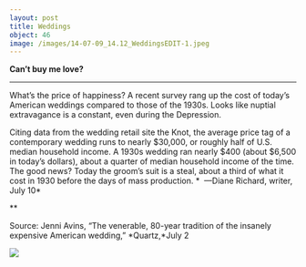 ```yaml
---
layout: post
title: Weddings
object: 46
image: /images/14-07-09_14.12_WeddingsEDIT-1.jpeg
---
```

**Can’t buy me love?**

****

What’s the price of happiness? A recent survey rang up the cost of today’s American weddings compared to those of the 1930s. Looks like nuptial extravagance is a constant, even during the Depression.

Citing data from the wedding retail site the Knot, the average price tag of a contemporary wedding runs to nearly \$30,000, or roughly half of U.S. median household income. A 1930s wedding ran nearly \$400 (about \$6,500 in today’s dollars), about a quarter of median household income of the time. The good news? Today the groom’s suit is a steal, about a third of what it cost in 1930 before the days of mass production.
 *  —Diane Richard, writer, July 10*

**

Source: Jenni Avins, “The venerable, 80-year tradition of the insanely expensive American wedding,” *Quartz,*July 2

![]({{siteurl.base}}/images/14-07-09_14.12_WeddingsEDIT-1.jpeg)

